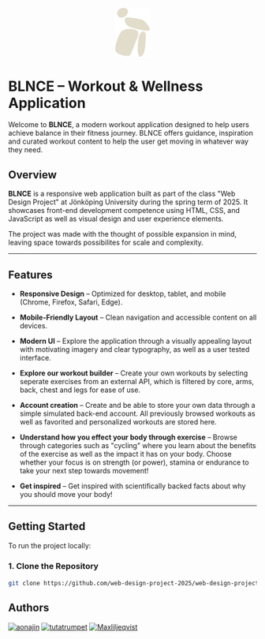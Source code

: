 <p align="center">
  <img src="img/beige-blnce-logo.png" alt="BLNCE Logo" width="70">
</p>

# BLNCE – Workout & Wellness Application

Welcome to **BLNCE**, a modern workout application designed to help users achieve balance in their fitness journey. BLNCE offers guidance, inspiration and curated workout content to help the user get moving in whatever way they need.

## Overview

**BLNCE** is a responsive web application built as part of the class "Web Design Project" at Jönköping University during the spring term of 2025. It showcases front-end development competence using HTML, CSS, and JavaScript as well as visual design and user experience elements.

The project was made with the thought of possible expansion in mind, leaving space towards possibilites for scale and complexity.

---

## Features

- **Responsive Design** – Optimized for desktop, tablet, and mobile (Chrome, Firefox, Safari, Edge).

- **Mobile-Friendly Layout** – Clean navigation and accessible content on all devices.
- **Modern UI** – Explore the application through a visually appealing layout with motivating imagery and clear typography, as well as a user tested interface.
- **Explore our workout builder** – Create your own workouts by selecting seperate exercises from an external API, which is filtered by core, arms, back, chest and legs for ease of use.
- **Account creation** – Create and be able to store your own data through a simple simulated back-end account. All previously browsed workouts as well as favorited and personalized workouts are stored here.
- **Understand how you effect your body through exercise** – Browse through categories such as "cycling" where you learn about the benefits of the exercise as well as the impact it has on your body. Choose whether your focus is on strength (or power), stamina or endurance to take your next step towards movement!
- **Get inspired** – Get inspired with scientifically backed facts about why you should move your body!

---

## Getting Started

To run the project locally:

### 1. Clone the Repository

```bash
git clone https://github.com/web-design-project-2025/web-design-project-group-03.git
```

## Authors

[![aonajin](https://img.shields.io/badge/GitHub-aonajin-pink?logo=github)](https://github.com/yourusername)
[![tutatrumpet](https://img.shields.io/badge/GitHub-tutatrumpet-orange?logo=github)](https://github.com/yourusername)
[![Maxliljeqvist](https://img.shields.io/badge/GitHub-Maxliljeqvist-blue?logo=github)](https://github.com/yourusername)
